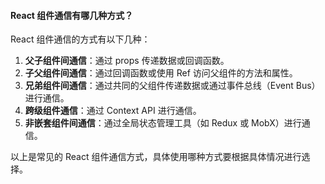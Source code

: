<!--
 * @Author: Shu Binqi
 * @Date: 2023-03-03 14:57:54
 * @LastEditors: Shu Binqi
 * @LastEditTime: 2023-03-06 14:59:19
 * @Description: 八股文：组件通信（1题）
 * @Version: 1.0.0
 * @FilePath: \interviewQuestions\八股文\React\组件通信.md
-->

#### React 组件通信有哪几种方式？

React 组件通信的方式有以下几种：

1. **父子组件间通信**：通过 props 传递数据或回调函数。
1. **子父组件间通信**：通过回调函数或使用 Ref 访问父组件的方法和属性。
1. **兄弟组件间通信**：通过共同的父组件传递数据或通过事件总线（Event Bus）进行通信。
1. **跨级组件通信**：通过 Context API 进行通信。
1. **非嵌套组件间通信**：通过全局状态管理工具（如 Redux 或 MobX）进行通信。

以上是常见的 React 组件通信方式，具体使用哪种方式要根据具体情况进行选择。
